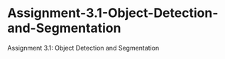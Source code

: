 # Assignment-3.1-Object-Detection-and-Segmentation
Assignment 3.1: Object Detection and Segmentation
